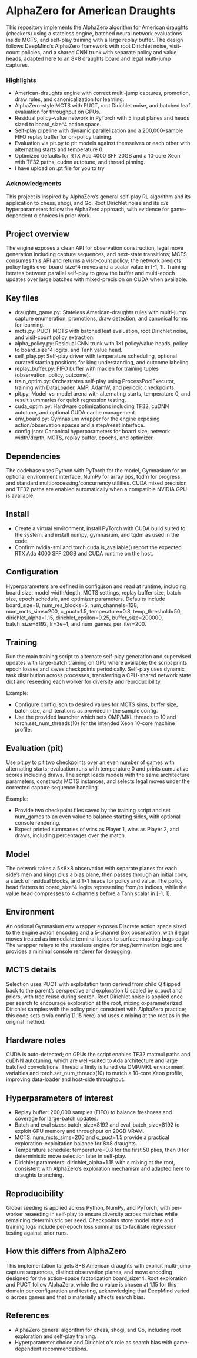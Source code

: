 # AlphaZero for American Draughts

This repository implements the AlphaZero algorithm for American draughts (checkers) using a stateless engine, batched neural network evaluations inside MCTS, and self-play training with a large replay buffer.
The design follows DeepMind’s AlphaZero framework with root Dirichlet noise, visit-count policies, and a shared CNN trunk with separate policy and value heads, adapted here to an 8×8 draughts board and legal multi-jump captures.

### Highlights

- American-draughts engine with correct multi-jump captures, promotion, draw rules, and canonicalization for learning.
- AlphaZero-style MCTS with PUCT, root Dirichlet noise, and batched leaf evaluation for throughput on GPUs.
- Residual policy–value network in PyTorch with 5 input planes and heads sized to board_size^4 action space.
- Self-play pipeline with dynamic parallelization and a 200,000-sample FIFO replay buffer for on-policy training.
- Evaluation via pit.py to pit models against themselves or each other with alternating starts and temperature 0.
- Optimized defaults for RTX Ada 4000 SFF 20GB and a 10‑core Xeon with TF32 paths, cudnn autotune, and thread pinning.
- I have upload on .pt file for you to try 


### Acknowledgments

This project is inspired by AlphaZero’s general self-play RL algorithm and its application to chess, shogi, and Go.
Root Dirichlet noise and its α/ε hyperparameters follow the AlphaZero approach, with evidence for game-dependent α choices in prior work.

## Project overview

The engine exposes a clean API for observation construction, legal move generation including capture sequences, and next-state transitions; MCTS consumes this API and returns a visit-count policy; the network predicts policy logits over board_size^4 moves and a scalar value in [-1, 1].
Training iterates between parallel self-play to grow the buffer and multi-epoch updates over large batches with mixed-precision on CUDA when available.

## Key files

- draughts_game.py: Stateless American-draughts rules with multi-jump capture enumeration, promotions, draw detection, and canonical forms for learning.
- mcts.py: PUCT MCTS with batched leaf evaluation, root Dirichlet noise, and visit-count policy extraction.
- alpha_policy.py: Residual CNN trunk with 1×1 policy/value heads, policy to board_size^4 logits, and Tanh value head.
- self_play.py: Self-play driver with temperature scheduling, optional curated starting positions for king understanding, and outcome labeling.
- replay_buffer.py: FIFO buffer with maxlen for training tuples (observation, policy, outcome).
- train_optim.py: Orchestrates self-play using ProcessPoolExecutor, training with DataLoader, AMP, AdamW, and periodic checkpoints.
- pit.py: Model-vs-model arena with alternating starts, temperature 0, and result summaries for quick regression testing.
- cuda_optim.py: Hardware optimizations including TF32, cuDNN autotune, and optional CUDA cache management.
- env_board.py: Gymnasium wrapper for the engine exposing action/observation spaces and a step/reset interface.
- config.json: Canonical hyperparameters for board size, network width/depth, MCTS, replay buffer, epochs, and optimizer.


## Dependencies

The codebase uses Python with PyTorch for the model, Gymnasium for an optional environment interface, NumPy for array ops, tqdm for progress, and standard multiprocessing/concurrency utilities.
CUDA mixed precision and TF32 paths are enabled automatically when a compatible NVIDIA GPU is available.

## Install

- Create a virtual environment, install PyTorch with CUDA build suited to the system, and install numpy, gymnasium, and tqdm as used in the code.
- Confirm nvidia-smi and torch.cuda.is_available() report the expected RTX Ada 4000 SFF 20GB and CUDA runtime on the host.


## Configuration

Hyperparameters are defined in config.json and read at runtime, including board size, model width/depth, MCTS settings, replay buffer size, batch size, epoch schedule, and optimizer parameters.
Defaults include board_size=8, num_res_blocks=5, num_channels=128, num_mcts_sims=200, c_puct=1.5, temperature=0.8, temp_threshold=50, dirichlet_alpha=1.15, dirichlet_epsilon=0.25, buffer_size=200000, batch_size=8192, lr=3e-4, and num_games_per_iter=200.

## Training

Run the main training script to alternate self-play generation and supervised updates with large-batch training on GPU where available; the script prints epoch losses and saves checkpoints periodically.
Self-play uses dynamic task distribution across processes, transferring a CPU-shared network state dict and reseeding each worker for diversity and reproducibility.

Example:

- Configure config.json to desired values for MCTS sims, buffer size, batch size, and iterations as provided in the sample config.
- Use the provided launcher which sets OMP/MKL threads to 10 and torch.set_num_threads(10) for the intended Xeon 10‑core machine profile.


## Evaluation (pit)

Use pit.py to pit two checkpoints over an even number of games with alternating starts; evaluation runs with temperature 0 and prints cumulative scores including draws.
The script loads models with the same architecture parameters, constructs MCTS instances, and selects legal moves under the corrected capture sequence handling.

Example:

- Provide two checkpoint files saved by the training script and set num_games to an even value to balance starting sides, with optional console rendering.
- Expect printed summaries of wins as Player 1, wins as Player 2, and draws, including percentages over the match.


## Model

The network takes a 5×8×8 observation with separate planes for each side’s men and kings plus a bias plane, then passes through an initial conv, a stack of residual blocks, and 1×1 heads for policy and value.
The policy head flattens to board_size^4 logits representing from/to indices, while the value head compresses to 4 channels before a Tanh scalar in [-1, 1].

## Environment

An optional Gymnasium env wrapper exposes Discrete action space sized to the engine action encoding and a 5-channel Box observation, with illegal moves treated as immediate terminal losses to surface masking bugs early.
The wrapper relays to the stateless engine for step/termination logic and provides a minimal console renderer for debugging.

## MCTS details

Selection uses PUCT with exploitation term derived from child Q flipped back to the parent’s perspective and exploration U scaled by c_puct and priors, with tree reuse during search.
Root Dirichlet noise is applied once per search to encourage exploration at the root, mixing α-parameterized Dirichlet samples with the policy prior, consistent with AlphaZero practice; this code sets α via config (1.15 here) and uses ε mixing at the root as in the original method.

## Hardware notes

CUDA is auto-detected; on GPUs the script enables TF32 matmul paths and cuDNN autotuning, which are well-suited to Ada architecture and large batched convolutions.
Thread affinity is tuned via OMP/MKL environment variables and torch.set_num_threads(10) to match a 10‑core Xeon profile, improving data-loader and host-side throughput.

## Hyperparameters of interest

- Replay buffer: 200,000 samples (FIFO) to balance freshness and coverage for large-batch updates.
- Batch and eval sizes: batch_size=8192 and eval_batch_size=8192 to exploit GPU memory and throughput on 20GB VRAM.
- MCTS: num_mcts_sims=200 and c_puct=1.5 provide a practical exploration–exploitation balance for 8×8 draughts.
- Temperature schedule: temperature=0.8 for the first 50 plies, then 0 for deterministic move selection later in self-play.
- Dirichlet parameters: dirichlet_alpha=1.15 with ε mixing at the root, consistent with AlphaZero’s exploration mechanism and adapted here to draughts branching.


## Reproducibility

Global seeding is applied across Python, NumPy, and PyTorch, with per-worker reseeding in self-play to ensure diversity across matches while remaining deterministic per seed.
Checkpoints store model state and training logs include per-epoch loss summaries to facilitate regression testing against prior runs.

## How this differs from AlphaZero

This implementation targets 8×8 American draughts with explicit multi-jump capture sequences, distinct observation planes, and move encoding designed for the action-space factorization board_size^4.
Root exploration and PUCT follow AlphaZero, while the α value is chosen at 1.15 for this domain per configuration and testing, acknowledging that DeepMind varied α across games and that α materially affects search bias.

## References

- AlphaZero general algorithm for chess, shogi, and Go, including root exploration and self-play training.
- Hyperparameter choice and Dirichlet α’s role as search bias with game-dependent recommendations.



